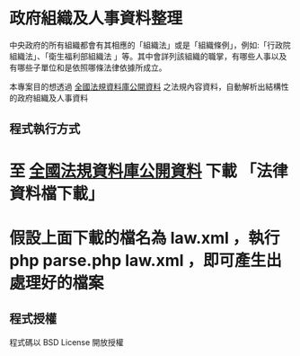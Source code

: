 政府組織及人事資料整理
======================

中央政府的所有組織都會有其相應的「組織法」或是「組織條例」，例如:「行政院組織法」、「衛生福利部組織法 」等。其中會詳列該組織的職掌，有哪些人事以及有哪些子單位和是依照哪條法律依據所成立。

本專案目的想透過 [全國法規資料庫公開資料](http://law.moj.gov.tw/PublicData/DevelopGuide.aspx) 之法規內容資料，自動解析出結構性的政府組織及人事資料

程式執行方式
------------
# 至 [全國法規資料庫公開資料](http://law.moj.gov.tw/PublicData/DevelopGuide.aspx) 下載 「法律資料檔下載」
# 假設上面下載的檔名為 law.xml ，執行 php parse.php law.xml ，即可產生出處理好的檔案


程式授權
--------
程式碼以 BSD License 開放授權
